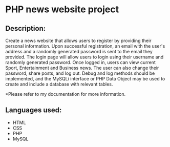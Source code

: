 # PHP news website project

<h2> Description: </h2>

Create a news website that allows users to register by providing their personal information. Upon successful registration, an email with the user's address and a randomly generated password is sent to the email they provided. The login page will allow users to login using their username and randomly generated password. Once logged in, users can view current Sport, Entertainment and Business news. The user can also change their password, share posts, and log out. Debug and log methods should be implemented, and the MySQLi interface or PHP Data Object may be used to create and include a database with relevant tables.

*Please refer to my documentation for more information.

<h2> Languages used: </h2>
  <ul>
    <li>HTML</li>
    <li>CSS</li>
    <li>PHP</li>
    <li>MySQL</li>
  </ul>
